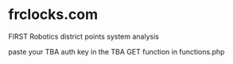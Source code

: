 # frclocks.com
FIRST Robotics district points system analysis

paste your TBA auth key in the TBA GET function in functions.php
